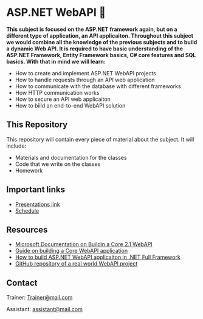 # ASP.NET WebAPI 📕
**This subject is focused on the ASP.NET framework again, but on a different type of application, an API applicaiton. Throughout this subject we would combine all the knowledge of the previous subjects and to build a dynamic Web API. It is required to have basic understanding of the ASP.NET Framework, Entity Framework basics, C# core features and SQL basics. With that in mind we will learn:**
* How to create and implement ASP.NET WebAPI projects
* How to handle requests through an API web application
* How to communicate with the database with different frameworks
* How HTTP communication works
* How to secure an API web applicaiton
* How to biild an end-to-end WebAPI solution

## This Repository
This repository will contain every piece of material about the subject. It will include:
* Materials and documentation for the classes 
* Code that we write on the classes
* Homework

## Important links 
* [Presentations link](https://1drv.ms/u/s!Avm0QTH5BvHdgo90UDiCoVz5z5U-uQ?e=REHx22)
* [Schedule](https://drive.google.com/file/d/1GjxpXz2uikzPr192BU9JEl0BrqpN6nCn/view?fbclid=IwAR2juYCaGw9mKzfjdUA5D-DjObTbdHmbYIKwQ6Qb_kuOEksGWxbdK6pXUqk)

## Resources
* [Microsoft Documentation on Buildin a Core 2.1 WebAPI](https://docs.microsoft.com/en-us/aspnet/core/tutorials/first-web-api?view=aspnetcore-2.1&tabs=visual-studio)
* [Guide on building a Core WebAPI application](https://www.freecodecamp.org/news/an-awesome-guide-on-how-to-build-restful-apis-with-asp-net-core-87b818123e28/)
* [How to build ASP.NET WebAPI applicaiton in .NET Full Framework](https://www.syncfusion.com/ebooks/aspnet_web_api_succinctly)
* [GitHub repository of a real world WebAPI project](https://github.com/GaProgMan/dwCheckApi)

## Contact
Trainer: Trainer@mail.com

Assistant: assistant@mail.com
